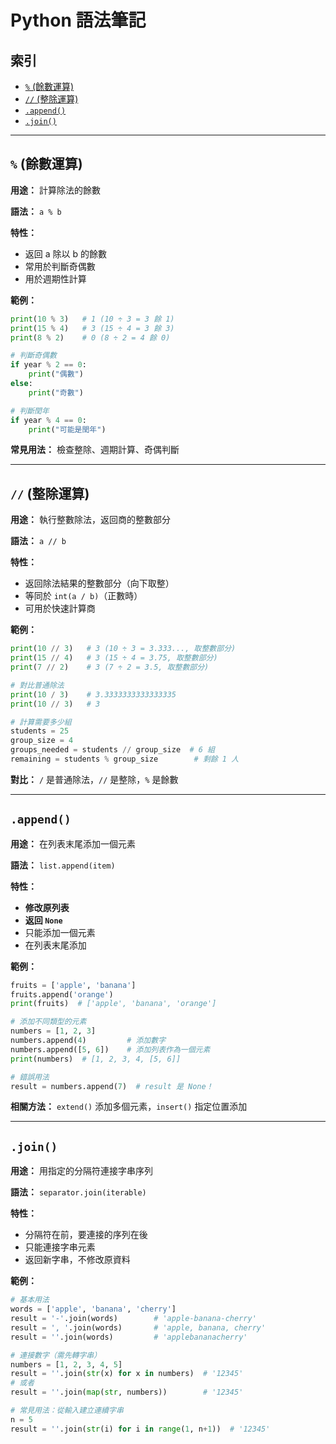 # Python 語法筆記

## 索引

- [`%` (餘數運算)](#餘數運算)
- [`//` (整除運算)](#整除運算)
- [`.append()`](#append)
- [`.join()`](#join)
---

## `%` (餘數運算)

**用途：** 計算除法的餘數

**語法：** `a % b`

**特性：**
- 返回 a 除以 b 的餘數
- 常用於判斷奇偶數
- 用於週期性計算

**範例：**
```python
print(10 % 3)   # 1 (10 ÷ 3 = 3 餘 1)
print(15 % 4)   # 3 (15 ÷ 4 = 3 餘 3)
print(8 % 2)    # 0 (8 ÷ 2 = 4 餘 0)

# 判斷奇偶數
if year % 2 == 0:
    print("偶數")
else:
    print("奇數")

# 判斷閏年
if year % 4 == 0:
    print("可能是閏年")
```

**常見用法：** 檢查整除、週期計算、奇偶判斷

---

## `//` (整除運算)

**用途：** 執行整數除法，返回商的整數部分

**語法：** `a // b`

**特性：**
- 返回除法結果的整數部分（向下取整）
- 等同於 `int(a / b)`（正數時）
- 可用於快速計算商

**範例：**
```python
print(10 // 3)   # 3 (10 ÷ 3 = 3.333..., 取整數部分)
print(15 // 4)   # 3 (15 ÷ 4 = 3.75, 取整數部分)
print(7 // 2)    # 3 (7 ÷ 2 = 3.5, 取整數部分)

# 對比普通除法
print(10 / 3)    # 3.3333333333333335
print(10 // 3)   # 3

# 計算需要多少組
students = 25
group_size = 4
groups_needed = students // group_size  # 6 組
remaining = students % group_size        # 剩餘 1 人
```

**對比：** `/` 是普通除法，`//` 是整除，`%` 是餘數

---

## `.append()`

**用途：** 在列表末尾添加一個元素

**語法：** `list.append(item)`

**特性：**
- **修改原列表**
- **返回 `None`**
- 只能添加一個元素
- 在列表末尾添加

**範例：**
```python
fruits = ['apple', 'banana']
fruits.append('orange')
print(fruits)  # ['apple', 'banana', 'orange']

# 添加不同類型的元素
numbers = [1, 2, 3]
numbers.append(4)         # 添加數字
numbers.append([5, 6])    # 添加列表作為一個元素
print(numbers)  # [1, 2, 3, 4, [5, 6]]

# 錯誤用法
result = numbers.append(7)  # result 是 None！
```

**相關方法：** `extend()` 添加多個元素，`insert()` 指定位置添加

---

## `.join()`

**用途：** 用指定的分隔符連接字串序列

**語法：** `separator.join(iterable)`

**特性：**
- 分隔符在前，要連接的序列在後
- 只能連接字串元素
- 返回新字串，不修改原資料

**範例：**
```python
# 基本用法
words = ['apple', 'banana', 'cherry']
result = '-'.join(words)        # 'apple-banana-cherry'
result = ', '.join(words)       # 'apple, banana, cherry'
result = ''.join(words)         # 'applebananacherry'

# 連接數字（需先轉字串）
numbers = [1, 2, 3, 4, 5]
result = ''.join(str(x) for x in numbers)  # '12345'
# 或者
result = ''.join(map(str, numbers))        # '12345'

# 常見用法：從輸入建立連續字串
n = 5
result = ''.join(str(i) for i in range(1, n+1))  # '12345'
```

